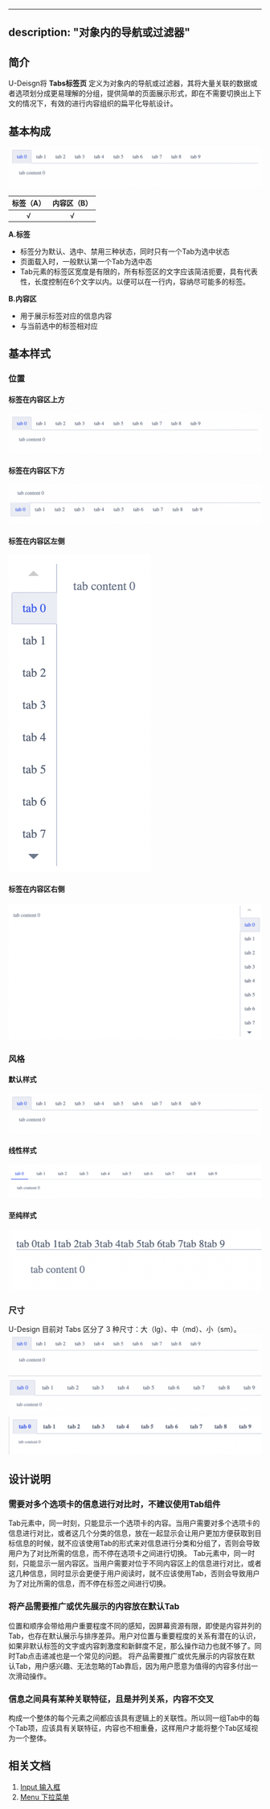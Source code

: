
---
description: "对象内的导航或过滤器"
---

<!--副标题具体写法见源代码模式-->

## 简介

U-Deisgn将 **Tabs标签页** 定义为对象内的导航或过滤器，其将大量关联的数据或者选项划分成更易理解的分组，提供简单的页面展示形式，即在不需要切换出上下文的情况下，有效的进行内容组织的扁平化导航设计。


## 基本构成

![](../../../images/TAB/3.png)

| 标签（A） | 内容区（B） |
| :---------: | :-----------: |
|      √      |       √       |

**A.标签**

- 标签分为默认、选中、禁用三种状态，同时只有一个Tab为选中状态
- 页面载入时，一般默认第一个Tab为选中态
- Tab元素的标签区宽度是有限的，所有标签区的文字应该简洁扼要，具有代表性，长度控制在6个文字以内。以便可以在一行内，容纳尽可能多的标签。


**B.内容区**

- 用于展示标签对应的信息内容
- 与当前选中的标签相对应


## 基本样式

### 位置

#### 标签在内容区上方
![](../../../images/TAB/3.png)

#### 标签在内容区下方

![](../../../images/TAB/2.png)

#### 标签在内容区左侧
![](../../../images/TAB/5.png)

#### 标签在内容区右侧
![](../../../images/TAB/4.png)


### 风格
#### 默认样式
![](../../../images/TAB/3.png)
#### 线性样式
![](../../../images/TAB/7.png)
#### 至纯样式
![](../../../images/TAB/8.png)

### 尺寸
U-Design 目前对 Tabs 区分了 3 种尺寸：大（lg）、中（md）、小（sm）。
![](../../../images/TAB/3.png)
![](../../../images/TAB/9.png)
![](../../../images/TAB/10.png)



## 设计说明
### 需要对多个选项卡的信息进行对比时，不建议使用Tab组件
Tab元素中，同一时刻，只能显示一个选项卡的内容。当用户需要对多个选项卡的信息进行对比，或者这几个分类的信息，放在一起显示会让用户更加方便获取到目标信息的时候，就不应该使用Tab的形式来对信息进行分类和分组了，否则会导致用户为了对比所需的信息，而不停在选项卡之间进行切换。
Tab元素中，同一时刻，只能显示一层内容区。当用户需要对位于不同内容区上的信息进行对比，或者这几种信息，同时显示会更便于用户阅读时，就不应该使用Tab，否则会导致用户为了对比所需的信息，而不停在标签之间进行切换。



### 将产品需要推广或优先展示的内容放在默认Tab
位置和顺序会带给用户重要程度不同的感知，因屏幕资源有限，即使是内容并列的Tab，也存在默认展示与排序差异。用户对位置与重要程度的关系有潜在的认识，如果非默认标签的文字或内容刺激度和新鲜度不足，那么操作动力也就不够了。同时Tab点击递减也是一个常见的问题。
将产品需要推广或优先展示的内容放在默认Tab，用户感兴趣、无法忽略的Tab靠后，因为用户愿意为值得的内容多付出一次滑动操作。

### 信息之间具有某种关联特征，且是并列关系，内容不交叉
构成一个整体的每个元素之间都应该具有逻辑上的关联性。所以同一组Tab中的每个Tab项，应该具有关联特征，内容也不相重叠，这样用户才能将整个Tab区域视为一个整体。


## 相关文档

1. [Input 输入框](/component/Input/)
2. [Menu 下拉菜单](/component/Menu/)


